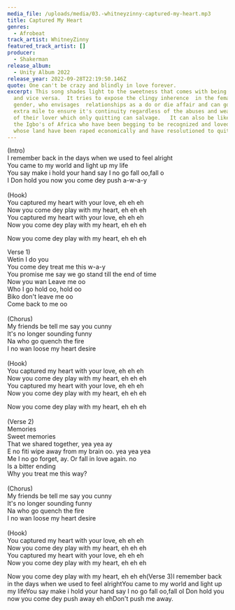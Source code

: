 ```yaml
---
media_file: /uploads/media/03.-whitneyzinny-captured-my-heart.mp3
title: Captured My Heart
genres:
  - Afrobeat
track_artist: WhitneyZinny
featured_track_artist: []
producer:
  - Shakerman
release_album:
  - Unity Album 2022
release_year: 2022-09-28T22:19:50.146Z
quote: One can't be crazy and blindly in love forever.
excerpt: This song shades light to the sweetness that comes with being in love
  and vice versa.  It tries to expose the clingy inherence  in the female
  gender, who envisages  relationships as a do or die affair and can go the
  extra mile to ensure it's continuity regardless of the abuses and weaknesses
  of their lover which only quitting can salvage.   It can also be likened to
  the Igbo's of Africa who have been begging to be recognized and loved and
  whose land have been raped economically and have resolutioned to quit.
---
```

<!--StartFragment-->

(Intro)\
I remember back in the days when we used to feel alright\
You came to my world and light up my life\
You say make i hold your hand say I no go fall oo,fall o\
I Don hold you now you come dey push a-w-a-y\
\
(Hook)\
You captured my heart with your love, eh eh eh\
Now you come dey play with my heart, eh eh eh\
You captured my heart with your love, eh eh eh\
Now you come dey play with my heart, eh eh eh

Now you come dey play with my heart, eh eh eh

Verse 1)\
Wetin I do you\
You come dey treat me this w-a-y\
You promise me say we go stand till the end of time\
Now you wan Leave me oo\
Who I go hold oo, hold oo\
Biko don't leave me oo\
Come back to me oo\
\
(Chorus)\
My friends be tell me say you cunny\
It's no longer sounding funny\
Na who go quench the fire\
I no wan loose my heart desire\
\
(Hook)\
You captured my heart with your love, eh eh eh\
Now you come dey play with my heart, eh eh eh\
You captured my heart with your love, eh eh eh\
Now you come dey play with my heart, eh eh eh

Now you come dey play with my heart, eh eh eh\
\
(Verse 2)\
Memories\
Sweet memories\
That we shared together, yea yea ay\
E no fiti wipe away from my brain oo. yea yea yea\
Me I no go forget, ay. Or fall in love again. no\
Is a bitter ending\
Why you treat me this way?\
\
(Chorus)\
My friends be tell me say you cunny\
It's no longer sounding funny\
Na who go quench the fire\
I no wan loose my heart desire\
\
(Hook)\
You captured my heart with your love, eh eh eh\
Now you come dey play with my heart, eh eh eh\
You captured my heart with your love, eh eh eh\
Now you come dey play with my heart, eh eh eh

Now you come dey play with my heart, eh eh eh(Verse 3)I remember back in the days when we used to feel alrightYou came to my world and light up my lifeYou say make i hold your hand say I no go fall oo,fall oI Don hold you now you come dey push away eh ehDon't push me away.

<!--EndFragment-->